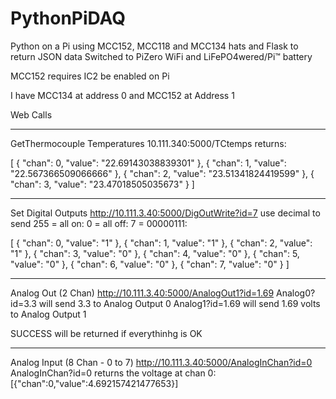 # PythonPiDAQ
Python on a Pi using MCC152, MCC118 and MCC134 hats and Flask to return JSON data
Switched to PiZero WiFi and LiFePO4wered/Pi™ battery

MCC152 requires IC2 be enabled on Pi

I have MCC134 at address 0 and MCC152 at Address 1

Web Calls
**************************************************
GetThermocouple Temperatures
10.111.340:5000/TCtemps 
returns:

[
  {
    "chan": 0, 
    "value": "22.69143038839301"
  }, 
  {
    "chan": 1, 
    "value": "22.567366509066666"
  }, 
  {
    "chan": 2, 
    "value": "23.51341824419599"
  }, 
  {
    "chan": 3, 
    "value": "23.47018505035673"
  }
]
**************************************************
Set Digital Outputs
http://10.111.3.40:5000/DigOutWrite?id=7
use decimal to send
255 = all on:
0 = all off:
7 = 00000111:

[
  {
    "chan": 0, 
    "value": "1"
  }, 
  {
    "chan": 1, 
    "value": "1"
  }, 
  {
    "chan": 2, 
    "value": "1"
  }, 
  {
    "chan": 3, 
    "value": "0"
  }, 
  {
    "chan": 4, 
    "value": "0"
  }, 
  {
    "chan": 5, 
    "value": "0"
  }, 
  {
    "chan": 6, 
    "value": "0"
  }, 
  {
    "chan": 7, 
    "value": "0"
  }
]


**************************************************
Analog Out (2 Chan)
http://10.111.3.40:5000/AnalogOut1?id=1.69
Analog0?id=3.3 will send 3.3 to Analog Output 0
Analog1?id=1.69 will send 1.69 volts to Analog Output 1

SUCCESS will be returned if everythinhg is OK

**************************************************
Analog Input (8 Chan - 0 to 7)
http://10.111.3.40:5000/AnalogInChan?id=0
AnalogInChan?id=0 returns the voltage at chan 0:
[{"chan":0,"value":4.692157421477653}]

